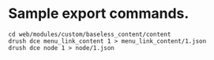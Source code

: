 # Sample export commands. 

```
cd web/modules/custom/baseless_content/content
drush dce menu_link_content 1 > menu_link_content/1.json
drush dce node 1 > node/1.json
```
